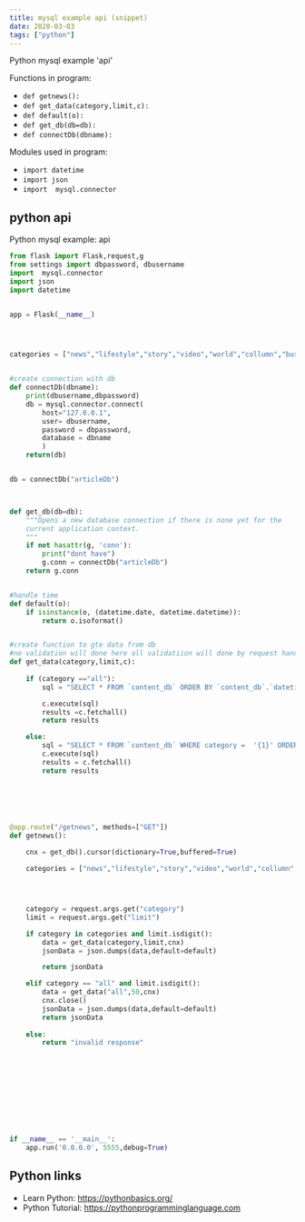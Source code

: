 ```yaml
---
title: mysql example api (snippet)
date: 2020-03-03
tags: ["python"]
---
```

Python mysql example 'api'

Functions in program: 
* `def getnews():`
* `def get_data(category,limit,c):`
* `def default(o):`
* `def get_db(db=db):`
* `def connectDb(dbname):`

Modules used in program: 
* `import datetime`
* `import json`
* `import  mysql.connector`

## python api

Python mysql example: api

```python
from flask import Flask,request,g
from settings import dbpassword, dbusername
import  mysql.connector
import json
import datetime


app = Flask(__name__)




categories = ["news","lifestyle","story","video","world","collumn","business","entertainment","lifestyle","sports","report","news"]


#create connection with db
def connectDb(dbname):
	print(dbusername,dbpassword)
	db = mysql.connector.connect(
		host="127.0.0.1",
		user= dbusername,
		password = dbpassword,
		database = dbname
		)
	return(db)


db = connectDb("articleDb")



def get_db(db=db):
    """Opens a new database connection if there is none yet for the
    current application context.
    """
    if not hasattr(g, 'conn'):
        print("dont have")
        g.conn = connectDb("articleDb")
    return g.conn


#handle time
def default(o):
    if isinstance(o, (datetime.date, datetime.datetime)):
        return o.isoformat()


#create function to gte data from db
#no validation will done here all validatiion will done by request handler
def get_data(category,limit,c):
    
    if (category =="all"):
        sql = "SELECT * FROM `content_db` ORDER BY `content_db`.`datetime` DESC LIMIT {} ".format(limit)

        c.execute(sql)
        results =c.fetchall()
        return results

    else:
        sql = "SELECT * FROM `content_db` WHERE category =  '{1}' ORDER BY `content_db`.`datetime` DESC  LIMIT {0} ".format(limit,category)
        c.execute(sql)
        results = c.fetchall()
        return results






@app.route("/getnews", methods=["GET"])
def getnews():
    
    cnx = get_db().cursor(dictionary=True,buffered=True)

    categories = ["news","lifestyle","story","video","world","collumn","business","entertainment","lifestyle","sports","report","news"]




    category = request.args.get("category")
    limit = request.args.get("limit")

    if category in categories and limit.isdigit():
        data = get_data(category,limit,cnx)
        jsonData = json.dumps(data,default=default)

        return jsonData

    elif category == "all" and limit.isdigit():
        data = get_data("all",50,cnx)
        cnx.close()
        jsonData = json.dumps(data,default=default)
        return jsonData
    
    else:
        return "invalid response"


    








if __name__ == '__main__':
    app.run('0.0.0.0', 5555,debug=True)

```

## Python links

- Learn Python: https://pythonbasics.org/
- Python Tutorial: https://pythonprogramminglanguage.com
